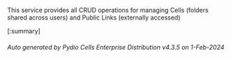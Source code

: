 






This service provides all CRUD operations for managing Cells (folders shared across users) and Public Links (externally accessed)

[:summary]

###### Auto generated by Pydio Cells Enterprise Distribution v4.3.5 on 1-Feb-2024
